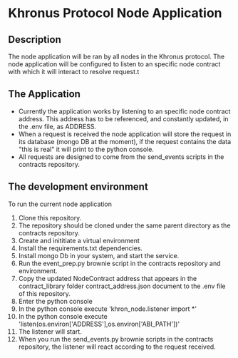 # Khronus Protocol Node Application
## Description
The node application will be ran by all nodes in the Khronus protocol. The node application will be configured to listen to an specific node contract with which it will interact to resolve request.t
## The Application
- Currently the application works by listening to an specific node contract address. This address has to be referenced, and constantly updated, in the .env file, as ADDRESS. 
- When a request is received the node application will store the request in its database (mongo DB at the moment), if the request contains the data "this is real" it will print to the python console.
- All requests are designed to come from the send_events scripts in the contracts repository.
## The development environment
To run the current node application
1. Clone this repository.
2. The repository should be cloned under the same parent directory as the contracts repository.
3. Create and inititiate a virtual environment
4. Install the requirements.txt dependencies.
5. Install mongo Db in your system, and start the service.
6. Run the event_prep.py brownie script in the contracts repository and environment.
7. Copy the updated NodeContract address that appears in the contract_library folder contract_address.json document to the .env file of this repository.
8. Enter the python console
9. In the python console execute 'khron_node.listener import *'
10. In the python console execute 'listen(os.environ['ADDRESS'],os.environ['ABI_PATH'])'
11. The listener will start.
12. When you run the send_events.py brownie scripts in the contracts repository, the listener will react according to the request received.